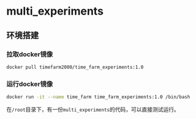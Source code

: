 # multi_experiments
## 环境搭建
### 拉取docker镜像
```bash
docker pull timefarm2000/time_farm_experiments:1.0
```
### 运行docker镜像
```bash
docker run -it --name time_farm time_farm_experiments:1.0 /bin/bash
```

在`/root`目录下，有一份`multi_experiments`的代码，可以直接测试运行。

